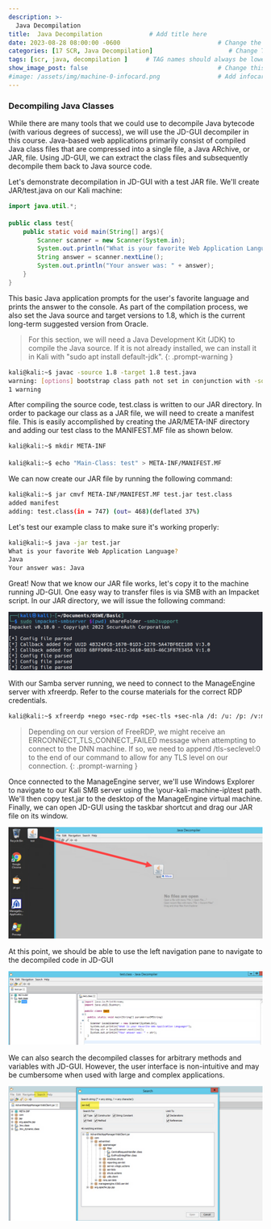 ```yaml
---
description: >-
  Java Decompilation
title:  Java Decompilation             # Add title here
date: 2023-08-28 08:00:00 -0600                           # Change the date to match completion date
categories: [17 SCR, Java Decompilation]                     # Change Templates to Writeup
tags: [scr, java, decompilation ]     # TAG names should always be lowercase; replace template with writeup, and add relevant tags
show_image_post: false                                    # Change this to true
#image: /assets/img/machine-0-infocard.png                # Add infocard image here for post preview image
---
```


### Decompiling Java Classes
While there are many tools that we could use to decompile Java bytecode (with various degrees of success), we will use the JD-GUI decompiler in this course. Java-based web applications primarily consist of compiled Java class files that are compressed into a single file, a Java ARchive, or JAR, file. Using JD-GUI, we can extract the class files and subsequently decompile them back to Java source code.

Let's demonstrate decompilation in JD-GUI with a test JAR file. We'll create JAR/test.java on our Kali machine:

```java
import java.util.*;

public class test{
	public static void main(String[] args){
		Scanner scanner = new Scanner(System.in);
		System.out.println("What is your favorite Web Application Language?");
		String answer = scanner.nextLine();
		System.out.println("Your answer was: " + answer);
	}
}
```

This basic Java application prompts for the user's favorite language and prints the answer to the console. As part of the compilation process, we also set the Java source and target versions to 1.8, which is the current long-term suggested version from Oracle.

> For this section, we will need a Java Development Kit (JDK) to compile the Java source. If it is not already installed, we can install it in Kali with "sudo apt install default-jdk".
{: .prompt-warning }

```bash
kali@kali:~$ javac -source 1.8 -target 1.8 test.java
warning: [options] bootstrap class path not set in conjunction with -source 1.8
1 warning
```

After compiling the source code, test.class is written to our JAR directory. In order to package our class as a JAR file, we will need to create a manifest file. This is easily accomplished by creating the JAR/META-INF directory and adding our test class to the MANIFEST.MF file as shown below.

```bash
kali@kali:~$ mkdir META-INF

kali@kali:~$ echo "Main-Class: test" > META-INF/MANIFEST.MF
```

We can now create our JAR file by running the following command:
```bash
kali@kali:~$ jar cmvf META-INF/MANIFEST.MF test.jar test.class
added manifest
adding: test.class(in = 747) (out= 468)(deflated 37%)
```

Let's test our example class to make sure it's working properly:

```bash
kali@kali:~$ java -jar test.jar
What is your favorite Web Application Language?
Java
Your answer was: Java
```

Great! Now that we know our JAR file works, let's copy it to the machine running JD-GUI. One easy way to transfer files is via SMB with an Impacket script. In our JAR directory, we will issue the following command:

![Impacket-SMBServer](/assets/img/Pasted-image-20231031041357.png)

With our Samba server running, we need to connect to the ManageEngine server with xfreerdp. Refer to the course materials for the correct RDP credentials.
```bash
kali@kali:~$ xfreerdp +nego +sec-rdp +sec-tls +sec-nla /d: /u: /p: /v:manageengine /u:administrator /p:studentlab /size:1600x708 /tls-seclevel:0
```

>Depending on our version of FreeRDP, we might receive an ERRCONNECT_TLS_CONNECT_FAILED message when attempting to connect to the DNN machine. If so, we need to append /tls-seclevel:0 to the end of our command to allow for any TLS level on our connection.
{: .prompt-warning }

Once connected to the ManageEngine server, we'll use Windows Explorer to navigate to our Kali SMB server using the \\your-kali-machine-ip\test path. We'll then copy test.jar to the desktop of the ManageEngine virtual machine. Finally, we can open JD-GUI using the taskbar shortcut and drag our JAR file on its window.

![Drag-and-drop-jar-to-JD-GUI](/assets/img/Pasted-image-20231031042707.png)

At this point, we should be able to use the left navigation pane to navigate to the decompiled code in JD-GUI

![Decompiled-jar](/assets/img/Pasted-image-20231031042802.png)

We can also search the decompiled classes for arbitrary methods and variables with JD-GUI. However, the user interface is non-intuitive and may be cumbersome when used with large and complex applications.

![Searching-Cross-References](/assets/img/Pasted-image-20231031043058.png)

